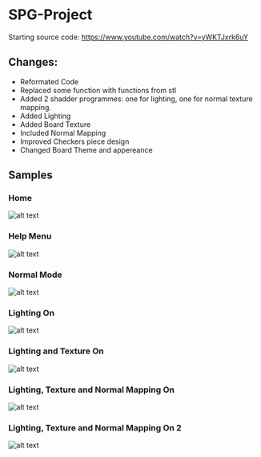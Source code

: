 # SPG-ProjectStarting source code:https://www.youtube.com/watch?v=yWKTJxrk6uY## Changes:- Reformated Code- Replaced some function with functions from stl- Added 2 shadder programmes: one for lighting, one for normal texture mapping.- Added Lighting- Added Board Texture- Included Normal Mapping- Improved Checkers piece design- Changed Board Theme and appereance## Samples### Home![alt text](https://github.com/enaky/SPG-Project/blob/master/Samples/1.PNG)### Help Menu![alt text](https://github.com/enaky/SPG-Project/blob/master/Samples/2.PNG)### Normal Mode![alt text](https://github.com/enaky/SPG-Project/blob/master/Samples/3.PNG)### Lighting On![alt text](https://github.com/enaky/SPG-Project/blob/master/Samples/4.PNG)### Lighting and Texture On![alt text](https://github.com/enaky/SPG-Project/blob/master/Samples/5.PNG)### Lighting, Texture and Normal Mapping On![alt text](https://github.com/enaky/SPG-Project/blob/master/Samples/6.PNG)### Lighting, Texture and Normal Mapping On 2![alt text](https://github.com/enaky/SPG-Project/blob/master/Samples/7.PNG)